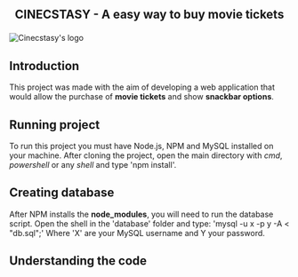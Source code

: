 ## <p align="center"> CINECSTASY - A easy way to buy movie tickets </p>
![Cinecstasy's logo](https://raw.githubusercontent.com/victorinknov/dump-files/80ce369f1cefbaec8e720349c564384129a31153/cinecstasy-logo.svg)

## Introduction 
This project was made with the aim of developing a web application that would allow the purchase of **movie tickets** and show **snackbar options**.

## Running project
To run this project you must have Node.js, NPM and MySQL installed on your machine. After cloning the project, open the main directory with *cmd*, *powershell* or any *shell* and type 'npm install'.
## Creating database
After NPM installs the **node_modules**, you will need to run the database script. Open the shell in the 'database' folder and type: 'mysql -u x -p y -A < "db.sql";' Where 'X' are your MySQL username and Y your password.

## Understanding the code
